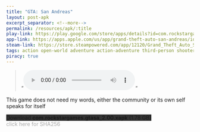 ```yaml
---
title: "GTA: San Andreas"
layout: post-apk
excerpt_separator: <!--more-->
permalink: /resources/apk/:title
play-link: https://play.google.com/store/apps/details?id=com.rockstargames.gtasa
app-link: https://apps.apple.com/us/app/grand-theft-auto-san-andreas/id763692274
steam-link: https://store.steampowered.com/app/12120/Grand_Theft_Auto_San_Andreas/
tags: action open-world adventure action-adventure third-person shooter rpg
piracy: true
---
```


> _"<audio controls src="/static/audio/allwehadtodowasfollowthedamntraincj.mp3"></audio>"_

This game does not need my words, either the community or its own self speaks for itself

<div class="text-center">
    <a class="btn btn-dark btn-block w-100" onclick='apk("com.rockstargames.gtasa_2.00.xapk")' target="_blank" style="text-decoration: none; background-color: #333;"> Download <b>com.rockstargames.gtasa_2.00.xapk</b> (1.78 GB)</a>
</div>
<span onclick="javascript:this.innerHTML = '';" style="color:#0005;" class="text-center">click here for SHA256</span>
